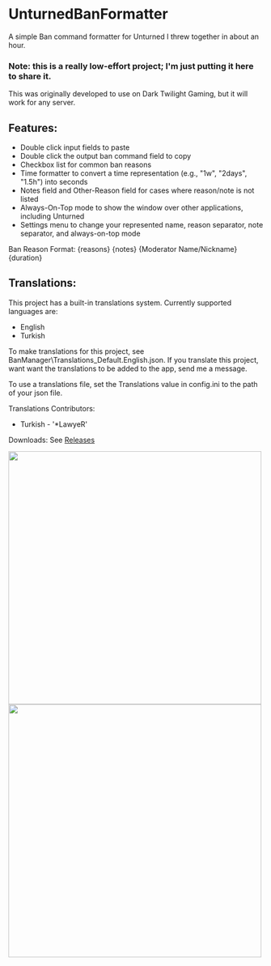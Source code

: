 # UnturnedBanFormatter
A simple Ban command formatter for Unturned I threw together in about an hour.
### Note: this is a really low-effort project; I'm just putting it here to share it.

This was originally developed to use on Dark Twilight Gaming, but it will work for any server.

## Features:
* Double click input fields to paste
* Double click the output ban command field to copy
* Checkbox list for common ban reasons
* Time formatter to convert a time representation (e.g., "1w", "2days", "1.5h") into seconds
* Notes field and Other-Reason field for cases where reason/note is not listed
* Always-On-Top mode to show the window over other applications, including Unturned
* Settings menu to change your represented name, reason separator, note separator, and always-on-top mode

Ban Reason Format: {reasons} {notes} {Moderator Name/Nickname} {duration}

## Translations:

This project has a built-in translations system. Currently supported languages are:
* English
* Turkish

To make translations for this project, see BanManager\Translations_Default.English.json. If you translate this project, want want the translations to be added to the app, send me a message.

To use a translations file, set the Translations value in config.ini to the path of your json file.

Translations Contributors:
* Turkish - '*LawyeR'

Downloads: See <a href="https://github.com/ShimmyMySherbet/UnturnedBanFormatter/releases/tag/1.0">Releases</a>

<img src="https://i.ibb.co/6Hj0cBP/image.png" width="500">
<img src="https://i.ibb.co/Lhnxysw/image.png" width="500">

